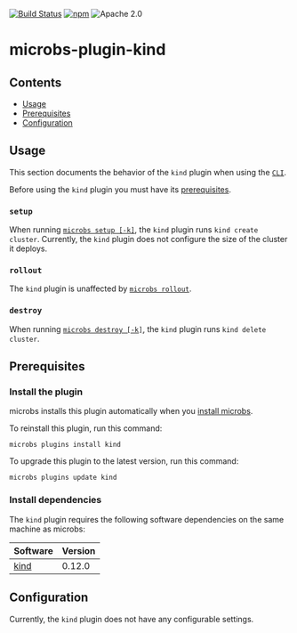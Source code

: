 [![Build Status](https://github.com/microbs-io/microbs-plugin-kind/workflows/Commit/badge.svg?branch=main)](https://github.com/microbs-io/microbs-plugin-kind/actions)
[![npm](https://img.shields.io/npm/v/@microbs.io/plugin-kind?color=%2300B5AD&label=Latest)](https://www.npmjs.com/package/@microbs.io/plugin-kind)
![Apache 2.0](https://img.shields.io/npm/l/@microbs.io/plugin-kind?color=%23f6f8fa)

# microbs-plugin-kind

## Contents

* [Usage](#usage)
* [Prerequisites](#prerequisites)
* [Configuration](#configuration)


## [](usage)Usage

This section documents the behavior of the `kind` plugin when using the [`CLI`](https://microbs.io/docs/usage/cli).

Before using the `kind` plugin you must have its [prerequisites](#prerequisites).

### `setup`

When running [`microbs setup [-k]`](https://microbs.io/docs/usage/cli/#setup), the `kind`
plugin runs `kind create cluster`. Currently, the `kind` plugin does not
configure the size of the cluster it deploys.

### `rollout`

The `kind` plugin is unaffected by [`microbs rollout`](https://microbs.io/docs/usage/cli#rollout).

### `destroy`

When running [`microbs destroy [-k]`](https://microbs.io/docs/usage/cli/#destroy), the `kind`
plugin runs `kind delete cluster`.


## [](prerequisites)Prerequisites

### Install the plugin

microbs installs this plugin automatically when you [install microbs](https://microbs.io/docs/overview/getting-started/).

To reinstall this plugin, run this command:

`microbs plugins install kind`

To upgrade this plugin to the latest version, run this command:

`microbs plugins update kind`

### Install dependencies

The `kind` plugin requires the following software dependencies on the same machine as microbs:

|Software|Version|
|------|-----|
|[kind](https://kind.sigs.k8s.io/docs/user/quick-start/)|0.12.0|


## [](configuration)Configuration

Currently, the `kind` plugin does not have any configurable settings.
